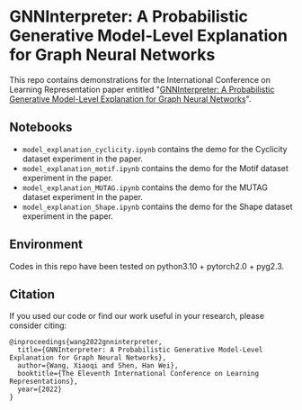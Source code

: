 # GNNInterpreter: A Probabilistic Generative Model-Level Explanation for Graph Neural Networks

This repo contains demonstrations for the International Conference on Learning Representation paper entitled "[GNNInterpreter: A Probabilistic Generative Model-Level Explanation for Graph Neural Networks](https://arxiv.org/abs/2209.07924)".

## Notebooks
* `model_explanation_cyclicity.ipynb` contains the demo for the Cyclicity dataset experiment in the paper.
* `model_explanation_motif.ipynb` contains the demo for the Motif dataset experiment in the paper.
* `model_explanation_MUTAG.ipynb` contains the demo for the MUTAG dataset experiment in the paper.
* `model_explanation_Shape.ipynb` contains the demo for the Shape dataset experiment in the paper.

## Environment
Codes in this repo have been tested on python3.10 + pytorch2.0 + pyg2.3.

## Citation
If you used our code or find our work useful in your research, please consider citing:
```
@inproceedings{wang2022gnninterpreter,
  title={GNNInterpreter: A Probabilistic Generative Model-Level Explanation for Graph Neural Networks},
  author={Wang, Xiaoqi and Shen, Han Wei},
  booktitle={The Eleventh International Conference on Learning Representations},
  year={2022}
}
```